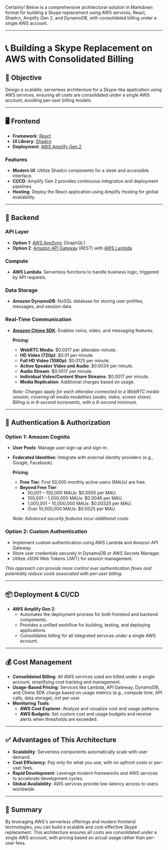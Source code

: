 Certainly! Below is a comprehensive architectural solution in Markdown format for building a Skype replacement using AWS services, React, Shadcn, Amplify Gen 2, and DynamoDB, with consolidated billing under a single AWS account.

---

# 📞 Building a Skype Replacement on AWS with Consolidated Billing

## 🧭 Objective

Design a scalable, serverless architecture for a Skype-like application using AWS services, ensuring all costs are consolidated under a single AWS account, avoiding per-user billing models.

---

## 🖥️ Frontend

- **Framework**: [React](https://reactjs.org/)
- **UI Library**: [Shadcn](https://ui.shadcn.dev/)
- **Deployment**: [AWS Amplify Gen 2](https://docs.amplify.aws/gen2/)

### Features

- **Modern UI**: Utilize Shadcn components for a sleek and accessible interface.
- **CI/CD**: Amplify Gen 2 provides continuous integration and deployment pipelines.
- **Hosting**: Deploy the React application using Amplify Hosting for global availability.

---

## 🧠 Backend

### API Layer

- **Option 1**: [AWS AppSync](https://aws.amazon.com/appsync/) (GraphQL)
- **Option 2**: [Amazon API Gateway](https://aws.amazon.com/api-gateway/) (REST) with [AWS Lambda](https://aws.amazon.com/lambda/)

### Compute

- **AWS Lambda**: Serverless functions to handle business logic, triggered by API requests.

### Data Storage

- **Amazon DynamoDB**: NoSQL database for storing user profiles, messages, and session data.

### Real-Time Communication

- **[Amazon Chime SDK](https://aws.amazon.com/chime/chime-sdk/)**: Enables voice, video, and messaging features.

  **Pricing**:
  - **WebRTC Media**: $0.0017 per attendee-minute.
  - **HD Video (720p)**: $0.01 per minute.
  - **Full HD Video (1080p)**: $0.0125 per minute.
  - **Active Speaker Video and Audio**: $0.0034 per minute.
  - **Audio Stream**: $0.0017 per minute.
  - **Individual Video/Content Share Streams**: $0.0017 per minute.
  - **Media Replication**: Additional charges based on usage.

  *Note: Charges apply for each attendee connected to a WebRTC media session, covering all media modalities (audio, video, screen share). Billing is in 6-second increments, with a 6-second minimum.*

---

## 🔐 Authentication & Authorization

### Option 1: **Amazon Cognito**

- **User Pools**: Manage user sign-up and sign-in.
- **Federated Identities**: Integrate with external identity providers (e.g., Google, Facebook).

  **Pricing**:
  - **Free Tier**: First 50,000 monthly active users (MAUs) are free.
  - **Beyond Free Tier**:
    - 50,001 – 100,000 MAUs: $0.0055 per MAU.
    - 100,001 – 1,000,000 MAUs: $0.0046 per MAU.
    - 1,000,001 – 10,000,000 MAUs: $0.00325 per MAU.
    - Over 10,000,000 MAUs: $0.0025 per MAU.

  *Note: Advanced security features incur additional costs.*

### Option 2: **Custom Authentication**

- Implement custom authentication using AWS Lambda and Amazon API Gateway.
- Store user credentials securely in DynamoDB or AWS Secrets Manager.
- Utilize JSON Web Tokens (JWT) for session management.

*This approach can provide more control over authentication flows and potentially reduce costs associated with per-user billing.*

---

## 📦 Deployment & CI/CD

- **AWS Amplify Gen 2**:
  - Automates the deployment process for both frontend and backend components.
  - Provides a unified workflow for building, testing, and deploying applications.
  - Consolidates billing for all integrated services under a single AWS account.

---

## 💰 Cost Management

- **Consolidated Billing**: All AWS services used are billed under a single account, simplifying cost tracking and management.
- **Usage-Based Pricing**: Services like Lambda, API Gateway, DynamoDB, and Chime SDK charge based on usage metrics (e.g., compute time, API calls, data storage), not per user.
- **Monitoring Tools**:
  - **AWS Cost Explorer**: Analyze and visualize cost and usage patterns.
  - **AWS Budgets**: Set custom cost and usage budgets and receive alerts when thresholds are exceeded.

---

## ✅ Advantages of This Architecture

- **Scalability**: Serverless components automatically scale with user demand.
- **Cost Efficiency**: Pay only for what you use, with no upfront costs or per-user fees.
- **Rapid Development**: Leverage modern frameworks and AWS services to accelerate development cycles.
- **Global Availability**: AWS services provide low-latency access to users worldwide.

---

## 📌 Summary

By leveraging AWS's serverless offerings and modern frontend technologies, you can build a scalable and cost-effective Skype replacement. This architecture ensures all costs are consolidated under a single AWS account, with pricing based on actual usage rather than per-user fees.

